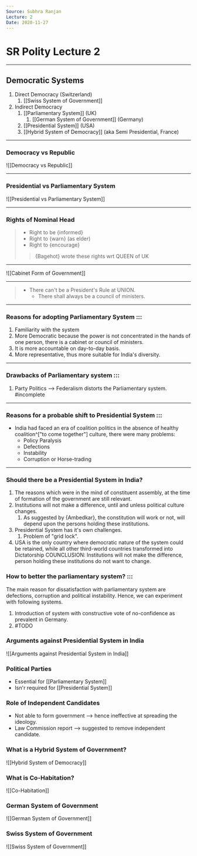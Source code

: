 ```yaml
---
Source: Subhra Ranjan
Lecture: 2
Date: 2020-11-27
---
```

# SR Polity Lecture 2
---

## Democratic Systems
1. Direct Democracy (Switzerland)
	1. [[Swiss System of Government]]
2. Indirect Democracy
	1. [[Parliamentary System]] (UK)
		1. [[German System of Government]] (Germany)
	2. [[Presidential System]] (USA)
	3. [[Hybrid System of Democracy]] (aka Semi Presidential, France)

---

### Democracy vs Republic 
![[Democracy vs Republic]]

---

### Presidential vs Parliamentary System
![[Presidential vs Parliamentary System]]

---

### Rights of Nominal Head
>- Right to be {informed}
>- Right to {warn} (as elder)
>- Right to {encourage}
>> {Bagehot} wrote these rights wrt QUEEN of UK

--- 
 
 ![[Cabinet Form of Government]]
 
---

> - There can't be a President's Rule at UNION.
>     - There shall always be a council of ministers.

---

### Reasons for adopting Parliamentary System ::: 
1. Familiarity with the system
2. More Democratic because the power is not concentrated in the hands of one person, there is a cabinet or council of ministers.
3. It is more accountable on day-to-day basis.
4. More representative, thus more suitable for India's diversity.

---

### Drawbacks of Parliamentary system ::: 
1. Party Politics --> Federalism distorts the Parliamentary system. #incomplete

---

###  Reasons for a probable shift to Presidential System ::: 
- India had faced an era of coalition politics in the absence of healthy coalition^["to come together"] culture, there were many problems:
	- Policy Paralysis
	- Defections
	- Instability
	- Corruption or Horse-trading

---

### Should there be a Presidential System in India?
1. The reasons which were in the mind of constituent assembly, at the time of formation of the government are still relevant.
2. Institutions will not make a difference, until and unless political culture changes.
	1. As suggested by {Ambedkar}, the constitution will work or not, will depend upon the persons holding these institutions.
3. Presidential System has it's own challenges. 
	1. Problem of "grid lock".
4. USA is the only country where democratic nature of the system could be retained, while all other third-world countries transformed into Dictatorship
COUNCLUSION: Institutions will not make the difference, person holding these institutions do not want to change.

### How to better the parliamentary system? ::: 
The main reason for dissatisfaction with parliamentary system are defections, corruption and political instability. Hence, we can experiment with following systems.
1. Introduction of system with constructive vote of no-confidence as prevalent in Germany.
2. #TODO 

### Arguments against Presidential System in India
![[Arguments against Presidential System in India]]

### Political Parties
- Essential for [[Parliamentary System]]
- Isn'r required for [[Presidential System]]

### Role of Independent Candidates
- Not able to form government --> hence ineffective at spreading the ideology.
- Law Commission report --> suggested to remove independent candidate.

### What is a Hybrid System of Government?
![[Hybrid System of Democracy]]

### What is Co-Habitation?
![[Co-Habitation]]

### German System of Government
![[German System of Government]]

### Swiss System of Government
![[Swiss System of Government]]









	




	
